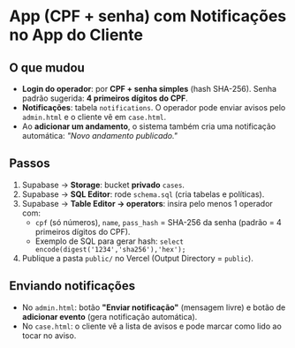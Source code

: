
# App (CPF + senha) com Notificações no App do Cliente

## O que mudou
- **Login do operador**: por **CPF + senha simples** (hash SHA-256). Senha padrão sugerida: **4 primeiros dígitos do CPF**.
- **Notificações**: tabela `notifications`. O operador pode enviar avisos pelo `admin.html` e o cliente vê em `case.html`.
- Ao **adicionar um andamento**, o sistema também cria uma notificação automática: *"Novo andamento publicado."*

## Passos
1) Supabase → **Storage**: bucket **privado** `cases`.
2) Supabase → **SQL Editor**: rode `schema.sql` (cria tabelas e políticas).
3) Supabase → **Table Editor → operators**: insira pelo menos 1 operador com:
   - `cpf` (só números), `name`, `pass_hash` = SHA-256 da senha (padrão = 4 primeiros dígitos do CPF).
   - Exemplo de SQL para gerar hash: `select encode(digest('1234','sha256'),'hex');`
4) Publique a pasta `public/` no Vercel (Output Directory = `public`).

## Enviando notificações
- No `admin.html`: botão **"Enviar notificação"** (mensagem livre) e botão de **adicionar evento** (gera notificação automática).
- No `case.html`: o cliente vê a lista de avisos e pode marcar como lido ao tocar no aviso.
